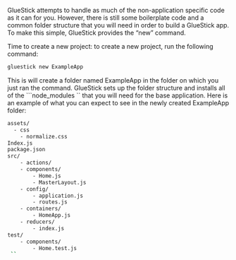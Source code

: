GlueStick attempts to handle as much of the non-application specific code as it can for you. However, there is still some boilerplate code and a common folder structure that you will need in order to build a GlueStick app. To make this simple, GlueStick provides the “new” command.

Time to create a new project: to create a new project, run the following command:
```bash
gluestick new ExampleApp
```

This is will create a folder named ExampleApp in the folder on which you just ran the command. GlueStick sets up the folder structure and installs all of the ```node_modules `` that you will need for the base application.
Here is an example of what you can expect to see in the newly created ExampleApp folder:
```bash
assets/
  - css
    - normalize.css
Index.js
package.json
src/
    - actions/
    - components/
        - Home.js
        - MasterLayout.js
    - config/
        - application.js
        - routes.js
    - containers/
        - HomeApp.js
    - reducers/
        - index.js
test/
    - components/
        - Home.test.js
 ``       